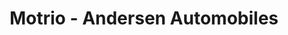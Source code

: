 ---
title: "Motrio - Andersen Automobiles"
url: /essey-les-nancy/motrio-andersen-automobiles/
shop: réparation de voitures
---